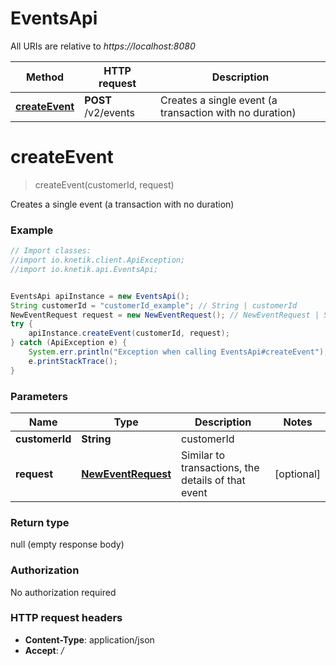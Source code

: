 # EventsApi

All URIs are relative to *https://localhost:8080*

Method | HTTP request | Description
------------- | ------------- | -------------
[**createEvent**](EventsApi.md#createEvent) | **POST** /v2/events | Creates a single event (a transaction with no duration)


<a name="createEvent"></a>
# **createEvent**
> createEvent(customerId, request)

Creates a single event (a transaction with no duration)

### Example
```java
// Import classes:
//import io.knetik.client.ApiException;
//import io.knetik.api.EventsApi;


EventsApi apiInstance = new EventsApi();
String customerId = "customerId_example"; // String | customerId
NewEventRequest request = new NewEventRequest(); // NewEventRequest | Similar to transactions, the details of that event
try {
    apiInstance.createEvent(customerId, request);
} catch (ApiException e) {
    System.err.println("Exception when calling EventsApi#createEvent");
    e.printStackTrace();
}
```

### Parameters

Name | Type | Description  | Notes
------------- | ------------- | ------------- | -------------
 **customerId** | **String**| customerId |
 **request** | [**NewEventRequest**](NewEventRequest.md)| Similar to transactions, the details of that event | [optional]

### Return type

null (empty response body)

### Authorization

No authorization required

### HTTP request headers

 - **Content-Type**: application/json
 - **Accept**: */*

